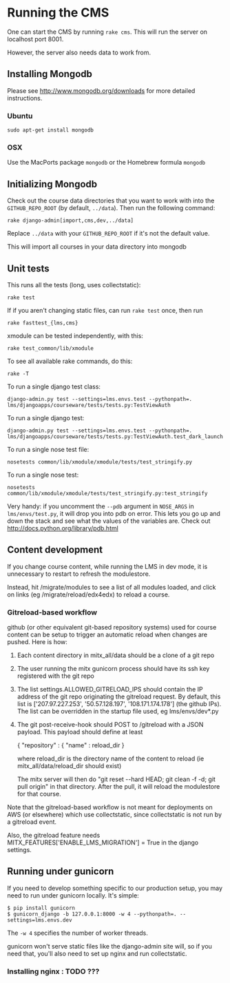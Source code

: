 # Running the CMS

One can start the CMS by running `rake cms`. This will run the server on localhost
port 8001.

However, the server also needs data to work from.

## Installing Mongodb

Please see http://www.mongodb.org/downloads for more detailed instructions.

### Ubuntu

    sudo apt-get install mongodb

### OSX

Use the MacPorts package `mongodb` or the Homebrew formula `mongodb`

## Initializing Mongodb

Check out the course data directories that you want to work with into the
`GITHUB_REPO_ROOT` (by default, `../data`). Then run the following command:


    rake django-admin[import,cms,dev,../data]

Replace `../data` with your `GITHUB_REPO_ROOT` if it's not the default value.

This will import all courses in your data directory into mongodb

## Unit tests

This runs all the tests (long, uses collectstatic):

    rake test

If if you aren't changing static files, can run `rake test` once, then run

    rake fasttest_{lms,cms}

xmodule can be tested independently, with this:

    rake test_common/lib/xmodule

To see all available rake commands, do this:

    rake -T

To run a single django test class:

    django-admin.py test --settings=lms.envs.test --pythonpath=. lms/djangoapps/courseware/tests/tests.py:TestViewAuth

To run a single django test:

    django-admin.py test --settings=lms.envs.test --pythonpath=. lms/djangoapps/courseware/tests/tests.py:TestViewAuth.test_dark_launch


To run a single nose test file:

    nosetests common/lib/xmodule/xmodule/tests/test_stringify.py

To run a single nose test:

    nosetests common/lib/xmodule/xmodule/tests/test_stringify.py:test_stringify


Very handy: if you uncomment the `--pdb` argument in `NOSE_ARGS` in `lms/envs/test.py`, it will drop you into pdb on error.  This lets you go up and down the stack and see what the values of the variables are.  Check out http://docs.python.org/library/pdb.html

## Content development

If you change course content, while running the LMS in dev mode, it is unnecessary to restart to refresh the modulestore.  

Instead, hit /migrate/modules to see a list of all modules loaded, and click on links (eg /migrate/reload/edx4edx) to reload a course.

### Gitreload-based workflow

github (or other equivalent git-based repository systems) used for
course content can be setup to trigger an automatic reload when changes are pushed.  Here is how:

1. Each content directory in mitx_all/data should be a clone of a git repo

2. The user running the mitx gunicorn process should have its ssh key registered with the git repo

3. The list settings.ALLOWED_GITRELOAD_IPS should contain the IP address of the git repo originating the gitreload request.
    By default, this list is ['207.97.227.253', '50.57.128.197', '108.171.174.178'] (the github IPs).
    The list can be overridden in the startup file used, eg lms/envs/dev*.py

4. The git post-receive-hook should POST to /gitreload with a JSON payload.  This payload should define at least

   { "repository" : { "name" : reload_dir }

    where reload_dir is the directory name of the content to reload (ie mitx_all/data/reload_dir should exist)

    The mitx server will then do "git reset --hard HEAD; git clean -f -d; git pull origin" in that directory.  After the pull,
    it will reload the modulestore for that course.

Note that the gitreload-based workflow is not meant for deployments on AWS (or elsewhere) which use collectstatic, since collectstatic is not run by a gitreload event.

Also, the gitreload feature needs MITX_FEATURES['ENABLE_LMS_MIGRATION'] = True in the django settings.

## Running under gunicorn

If you need to develop something specific to our production setup, you may need to run under gunicorn locally.  It's simple:

    $ pip install gunicorn
    $ gunicorn_django -b 127.0.0.1:8000 -w 4 --pythonpath=. --settings=lms.envs.dev

The `-w 4` specifies the number of worker threads.  

gunicorn won't serve static files like the django-admin site will, so if you need that, you'll also need to set up nginx and run collectstatic.

### Installing nginx : TODO ???
